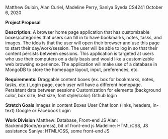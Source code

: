 Matthew Gulbin, Alan Curiel, Madeline Perry, Saniya Syeda
CS4241
October 6, 2020

**Project Proposal**

**Description:**
A browser home page application that has customizable boxes/categories that users can fill in to have bookmarks, notes, tasks, and images. The idea is that the user will open their browser and use this page to start their day/work/session. The user will be able to log in so that their content persists between sessions. This application is targeted at users who use their computers on a daily basis and would like a customizable web browsing experience. The application will make use of a database in MongoDB to store the homepage layout, input, preferences, etc. 

**Requirements:**
Draggable content boxes (ex. box for bookmarks, notes, tasks, etc.)
Login page, each user will have a different homepage.
Persistent data between sessions
Customization for elements (background color, box size, text size, font style/color)
Github login

**Stretch Goals**
Images in content Boxes
User Chat
Icon (links, headers, in-text)
Google or Facebook Login

**Work Division**
Matthew: Database, Front-end JS
Alan: Backend(Node/express), bit of front-end js
Madeline: HTML/CSS, JS assistance 
Saniya: HTML/CSS, some front-end JS
